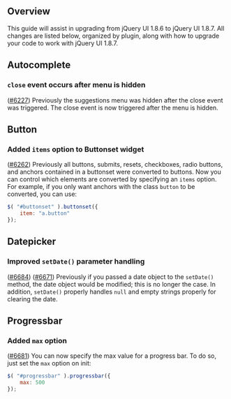 <script>{
	"title": "jQuery UI 1.8.7 Upgrade Guide",
	"toc": true
}</script>

## Overview

This guide will assist in upgrading from jQuery UI 1.8.6 to jQuery UI 1.8.7.
All changes are listed below, organized by plugin, along with how to upgrade
your code to work with jQuery UI 1.8.7.

## Autocomplete

### `close` event occurs after menu is hidden

([#6227](http://bugs.jqueryui.com/ticket/6227))
Previously the suggestions menu was hidden after the close event was triggered.
The close event is now triggered after the menu is hidden.

## Button

### Added `items` option to Buttonset widget

([#6262](http://bugs.jqueryui.com/ticket/6262))
Previously all buttons, submits, resets, checkboxes, radio buttons, and anchors
contained in a buttonset were converted to buttons. Now you can control which
elements are converted by specifying an `items` option. For example, if you only
want anchors with the class `button` to be converted, you can use:

```js
$( "#buttonset" ).buttonset({
	item: "a.button"
});
```

## Datepicker

### Improved `setDate()` parameter handling

([#6684](http://bugs.jqueryui.com/ticket/6684))
([#6671](http://bugs.jqueryui.com/ticket/6671))
Previously if you passed a date object to the `setDate()` method, the date
object would be modified; this is no longer the case. In addition, `setDate()`
properly handles `null` and empty strings properly for clearing the date.

## Progressbar

### Added `max` option

([#6681](http://bugs.jqueryui.com/ticket/6681))
You can now specify the max value for a progress bar. To do so, just set the
`max` option on init:

```js
$( "#progressbar" ).progressbar({
	max: 500
});
```
